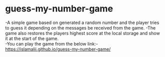 # guess-my-number-game
-A simple game based on generated a random number and the player tries to guess it depending on the messages be received from the game. 
-The game also restores the players highest score at the local storage and show it at the start of the game.                                    
-You can play the game from the below link:- https://islamalii.github.io/guess-my-number-game/
